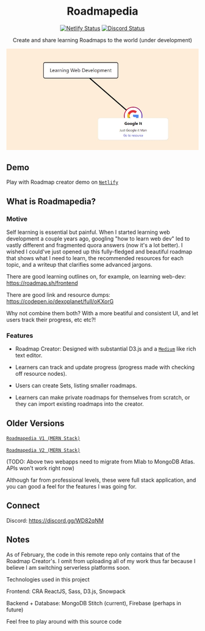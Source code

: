 <h1 align="center">Roadmapedia</h1>

<div align="center">

[![Netlify Status](https://api.netlify.com/api/v1/badges/2d0483aa-3ecb-434f-b96d-6bdbef78806f/deploy-status)](https://app.netlify.com/sites/hungry-booth-c8ab84/deploys)
[![Discord Status](https://img.shields.io/discord/553057072757997568.svg)](https://discord.gg/WD82qNM)


Create and share learning Roadmaps to the world (under development)

<img src="docs/sample-roadmap.jpg">

</div>

## Demo

Play with Roadmap creator demo on [`Netlify`](https://hungry-booth-c8ab84.netlify.app/)

## What is Roadmapedia?

### Motive

Self learning is essential but painful. When I started learning web development a couple years ago, googling "how to learn web dev" led to vastly different and fragmented quora answers (now it's a lot better). I wished I could've just opened up this fully-fledged and beautiful roadmap that shows what I need to learn, the recommended resources for each topic, and a writeup that clarifies some advanced jargons.

There are good learning outlines on, for example, on learning web-dev: https://roadmap.sh/frontend

There are good link and resource dumps: https://codepen.io/dexoplanet/full/oKXorG

Why not combine them both? With a more beatiful and consistent UI, and let users track their progress, etc etc?!

### Features

- Roadmap Creator: Designed with substantial D3.js and a [`Medium`](https://medium.com/) like rich text editor.
  
- Learners can track and update progress (progress made with checking off resource nodes).
  
- Users can create Sets, listing smaller roadmaps.
  
- Learners can make private roadmaps for themselves from scratch, or they can import existing roadmaps into the creator.

## Older Versions

[`Roadmapedia V1 (MERN Stack)`](https://arcane-scrubland-73229.herokuapp.com/)

[`Roadmapedia V2 (MERN Stack)`](https://quiet-brushlands-45755.herokuapp.com/)

(TODO: Above two webapps need to migrate from Mlab to MongoDB Atlas. APIs won't work right now) 

Although far from professional levels, these were full stack application, and you can good a feel for the features I was going for.  

## Connect

Discord: https://discord.gg/WD82qNM

## Notes

As of February, the code in this remote repo only contains that of the Roadmap Creator's. I omit from uploading all of my work thus far because I believe I am switching serverless platforms soon.

Technologies used in this project

Frontend: CRA ReactJS, Sass, D3.js, Snowpack

Backend + Database: MongoDB Stitch (current), Firebase (perhaps in future)

Feel free to play around with this source code
